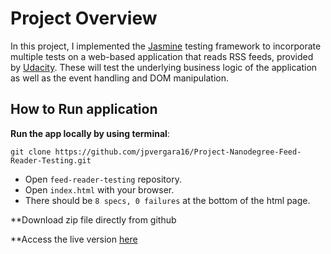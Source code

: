 # Project Overview

In this project, I implemented the [Jasmine](http://jasmine.github.io/) testing framework to incorporate multiple tests on a web-based application that reads RSS feeds, provided by [Udacity](https://www.udacity.com). These will test the underlying business logic of the application as well as the event handling and DOM manipulation.

## How to Run application

**Run the app locally by using terminal**:
```
git clone https://github.com/jpvergara16/Project-Nanodegree-Feed-Reader-Testing.git
```
* Open `feed-reader-testing` repository.
* Open `index.html` with your browser.
* There should be `8 specs, 0 failures` at the bottom of the html page.

**Download zip file directly from github

**Access the live version [here](https://jpvergara16.github.io/Project-Nanodegree-Feed-Reader-Testing/)

